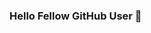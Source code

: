 ### Hello Fellow GitHub User 👋

<!--
Hello! My name is Niharika! Welcome to my GitHub account! Here is some information about me!

- 😄 Pronouns: she/her
- 🤝 Interspersonal skills: Quick-learner, engaged, repsectful, enthusiastic
- 🔭 I’m currently working at Northern Trust as a part time data scientist
- 🌱 I’m currently learning lower-level programming in C and C++
- 📫 How to reach me: 
      - LinkedIn: www.linkedin.com/in/niharika-patil1468
      - Email: nihapatil38@gmail.com (personal), npati2@uic.edu (school)
- ⚡ Fun fact: I played the violin from 5th grade up till my junior year of high school!

Let's connect and get to know each other!
-->
